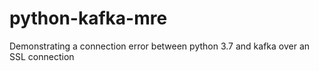 # python-kafka-mre
Demonstrating a connection error between python 3.7 and kafka over an SSL connection
